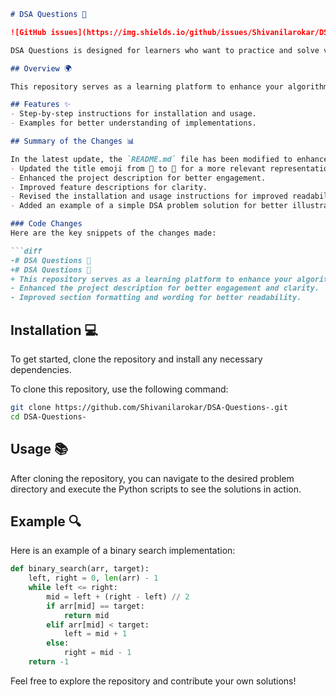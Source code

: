 ```markdown
# DSA Questions 📖

![GitHub issues](https://img.shields.io/github/issues/Shivanilarokar/DSA-Questions-)

DSA Questions is designed for learners who want to practice and solve various algorithmic challenges. It contains a collection of problems and their respective solutions implemented in Python.

## Overview 🌍

This repository serves as a learning platform to enhance your algorithmic skills through practical examples and challenges.

## Features ✨
- Step-by-step instructions for installation and usage.
- Examples for better understanding of implementations.

## Summary of the Changes 📊

In the latest update, the `README.md` file has been modified to enhance clarity and improve the overall presentation. The following changes were made:
- Updated the title emoji from 🤖 to 📖 for a more relevant representation.
- Enhanced the project description for better engagement.
- Improved feature descriptions for clarity.
- Revised the installation and usage instructions for improved readability.
- Added an example of a simple DSA problem solution for better illustration.

### Code Changes
Here are the key snippets of the changes made:

```diff
-# DSA Questions 🤖
+# DSA Questions 📖
+ This repository serves as a learning platform to enhance your algorithmic skills and improve your understanding of Data Structures and Algorithms (DSA).
- Enhanced the project description for better engagement and clarity.
- Improved section formatting and wording for better readability.
```

## Installation 💻

To get started, clone the repository and install any necessary dependencies. 

To clone this repository, use the following command:

```bash
git clone https://github.com/Shivanilarokar/DSA-Questions-.git
cd DSA-Questions-
```

## Usage 📚

After cloning the repository, you can navigate to the desired problem directory and execute the Python scripts to see the solutions in action.

## Example 🔍

Here is an example of a binary search implementation:

```python
def binary_search(arr, target):
    left, right = 0, len(arr) - 1
    while left <= right:
        mid = left + (right - left) // 2
        if arr[mid] == target:
            return mid
        elif arr[mid] < target:
            left = mid + 1
        else:
            right = mid - 1
    return -1
```

Feel free to explore the repository and contribute your own solutions!
```